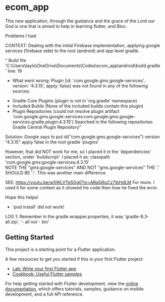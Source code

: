 # ecom_app

This new application, through the guidance and the grace of the Lord our God is one that is aimed to help in learning flutter, and Bloc.


Problems I had:

CONTEXT: Dealing with the initial Firebase implementation, applying google services (firebase side) to the root (android) and app level gradle.

" Build file 'C:\Users\taylo\OneDrive\Documents\Codes\ecom_app\android\build.gradle' line: 19

* What went wrong:
  Plugin [id: 'com.google.gms.google-services', version: '4.3.15', apply: false] was not found in any of the following sources:

- Gradle Core Plugins (plugin is not in 'org.gradle' namespace)
- Included Builds (None of the included builds contain this plugin)
- Plugin Repositories (could not resolve plugin artifact 'com.google.gms.google-services:com.google.gms.google-services.gradle.plugin:4.3.15')
  Searched in the following repositories:
  Gradle Central Plugin Repository"

Solution:     Google says to put id("com.google.gms.google-services") version "4.3.15" apply false in the root gradle 'plugins'

However, that did NOT work for me, so I placed it in the 'dependencies' section, under 'buildscript'. I placed it as:
                                    classpath 'com.google.gms:google-services:4.3.15'  
NOTE THE "gms:google-services" AND NOT "gms.google-services"          THE '.' SHOULD BE ':'. This was another main difference.

SEE: https://youtu.be/w5WLVTeSGg0?si=ARq5j6uCz7ibHdLM        For more. I used it for some context as it showed his code then how he fixed the error.



Hope this helps!

- 'pod install' did not work!


LOG 1: Remember in the gradle.wrapper.properties, it was 'gradle-8.3-all.zip', '- all  not - bin'


## Getting Started

This project is a starting point for a Flutter application.

A few resources to get you started if this is your first Flutter project:

- [Lab: Write your first Flutter app](https://docs.flutter.dev/get-started/codelab)
- [Cookbook: Useful Flutter samples](https://docs.flutter.dev/cookbook)

For help getting started with Flutter development, view the
[online documentation](https://docs.flutter.dev/), which offers tutorials,
samples, guidance on mobile development, and a full API reference.
